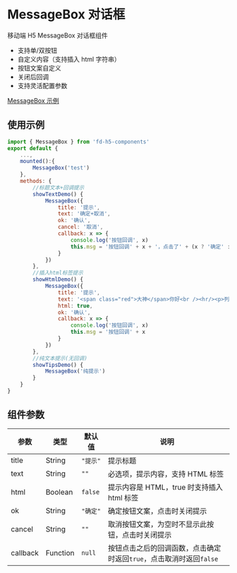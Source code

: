 # MessageBox 对话框

移动端 H5 MessageBox 对话框组件

-   支持单/双按钮
-   自定义内容（支持插入 html 字符串）
-   按钮文案自定义
-   关闭后回调
-   支持灵活配置参数

[MessageBox 示例](http://fd.peilian.com/h5/message-box)

## 使用示例

```javascript
import { MessageBox } from 'fd-h5-components'
export default {
    ...,
    mounted():{
        MessageBox('test')
    },
    methods: {
        //标题文本+回调提示
		showTextDemo() {
			MessageBox({
				title: '提示',
				text: '确定+取消',
				ok: '确认',
				cancel: '取消',
				callback: x => {
					console.log('按钮回调', x)
					this.msg = '按钮回调' + x + '，点击了' + (x ? '确定' : '取消') + '按钮'
				}
			})
        },
        //插入html标签提示
		showHtmlDemo() {
			MessageBox({
				title: '提示',
				text: '<span class="red">大神</span>你好<br /><hr/><p>列表</p><ul><li>列表</li><li>列表</li></ul>',
				html: true,
				ok: '确认',
				callback: x => {
					console.log('按钮回调', x)
					this.msg = '按钮回调' + x
				}
			})
        },
        //纯文本提示(无回调)
		showTipsDemo() {
			MessageBox('纯提示')
		}
	}
}
```

## 组件参数

| 参数     | 类型     | 默认值   | 说明                                                                |
| -------- | -------- | -------- | ------------------------------------------------------------------- |
| title    | String   | `"提示"` | 提示标题                                                            |
| text     | String   | `""`     | 必选项，提示内容，支持 HTML 标签                                    |
| html     | Boolean  | `false`  | 提示内容是 HTML，true 时支持插入 html 标签                          |
| ok       | String   | `"确定"` | 确定按钮文案，点击时关闭提示                                        |
| cancel   | String   | `""`     | 取消按钮文案，为空时不显示此按钮，点击时关闭提示                    |
| callback | Function | `null`   | 按钮点击之后的回调函数，点击确定时返回`true`，点击取消时返回`false` |
